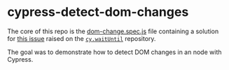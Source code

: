 # cypress-detect-dom-changes

The core of this repo is the [dom-change.spec.js]('./../cypress/integration/dom-change.spec.js') file containing a solution for [this issue](https://github.com/NoriSte/cypress-wait-until/issues/136) raised on the [`cy.waitUntil`](https://github.com/NoriSte/cypress-wait-until) repository.

The goal was to demonstrate how to detect DOM changes in an node with Cypress.
